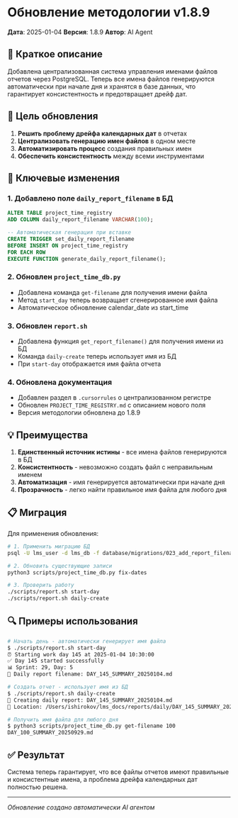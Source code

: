 # Обновление методологии v1.8.9

**Дата**: 2025-01-04
**Версия**: 1.8.9
**Автор**: AI Agent

## 📝 Краткое описание

Добавлена централизованная система управления именами файлов отчетов через PostgreSQL. Теперь все имена файлов генерируются автоматически при начале дня и хранятся в базе данных, что гарантирует консистентность и предотвращает дрейф дат.

## 🎯 Цель обновления

1. **Решить проблему дрейфа календарных дат** в отчетах
2. **Централизовать генерацию имен файлов** в одном месте
3. **Автоматизировать процесс** создания правильных имен
4. **Обеспечить консистентность** между всеми инструментами

## 🔄 Ключевые изменения

### 1. Добавлено поле `daily_report_filename` в БД

```sql
ALTER TABLE project_time_registry 
ADD COLUMN daily_report_filename VARCHAR(100);

-- Автоматическая генерация при вставке
CREATE TRIGGER set_daily_report_filename
BEFORE INSERT ON project_time_registry
FOR EACH ROW
EXECUTE FUNCTION generate_daily_report_filename();
```

### 2. Обновлен `project_time_db.py`

- Добавлена команда `get-filename` для получения имени файла
- Метод `start_day` теперь возвращает сгенерированное имя файла
- Автоматическое обновление calendar_date из start_time

### 3. Обновлен `report.sh`

- Добавлена функция `get_report_filename()` для получения имени из БД
- Команда `daily-create` теперь использует имя из БД
- При `start-day` отображается имя файла отчета

### 4. Обновлена документация

- Добавлен раздел в `.cursorrules` о централизованном регистре
- Обновлен `PROJECT_TIME_REGISTRY.md` с описанием нового поля
- Версия методологии обновлена до 1.8.9

## 💡 Преимущества

1. **Единственный источник истины** - все имена файлов генерируются в БД
2. **Консистентность** - невозможно создать файл с неправильным именем
3. **Автоматизация** - имя генерируется автоматически при начале дня
4. **Прозрачность** - легко найти правильное имя файла для любого дня

## 📋 Миграция

Для применения обновления:

```bash
# 1. Применить миграцию БД
psql -U lms_user -d lms_db -f database/migrations/023_add_report_filename_field.sql

# 2. Обновить существующие записи
python3 scripts/project_time_db.py fix-dates

# 3. Проверить работу
./scripts/report.sh start-day
./scripts/report.sh daily-create
```

## 🔍 Примеры использования

```bash
# Начать день - автоматически генерирует имя файла
$ ./scripts/report.sh start-day
⏰ Starting work day 145 at 2025-01-04 10:30:00
✅ Day 145 started successfully
📊 Sprint: 29, Day: 5
📝 Daily report filename: DAY_145_SUMMARY_20250104.md

# Создать отчет - использует имя из БД
$ ./scripts/report.sh daily-create
📝 Creating daily report: DAY_145_SUMMARY_20250104.md
📁 Location: /Users/ishirokov/lms_docs/reports/daily/DAY_145_SUMMARY_20250104.md

# Получить имя файла для любого дня
$ python3 scripts/project_time_db.py get-filename 100
DAY_100_SUMMARY_20250929.md
```

## ✅ Результат

Система теперь гарантирует, что все файлы отчетов имеют правильные и консистентные имена, а проблема дрейфа календарных дат полностью решена.

---
*Обновление создано автоматически AI агентом* 